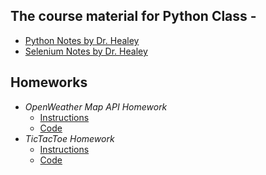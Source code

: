 ## The course material for Python Class - 

* [Python Notes by Dr. Healey](https://www.csc2.ncsu.edu/faculty/healey/msa/python/) 
* [Selenium Notes by Dr. Healey](https://www.csc2.ncsu.edu/faculty/healey/msa/selenium/)

## Homeworks

* *OpenWeather Map API Homework*
    - [Instructions](https://www.csc2.ncsu.edu/faculty/healey/msa/python/assn-openweathermap/)
    - [Code](https://github.com/nikkhil13/msa-iaa-ncsu/blob/main/03.%20Fall%20I/Python%20Class/Python%20-%20Assignment%201_Nikhil_Suthar.py)
* *TicTacToe Homework*
    - [Instructions](https://www.csc2.ncsu.edu/faculty/healey/msa/python/assn-tictactoe/)
    - [Code](https://github.com/nikkhil13/msa-iaa-ncsu/blob/main/03.%20Fall%20I/Python%20Class/Python%20-%20Assignment_2_tictactoe_Nikhil_Suthar.py)